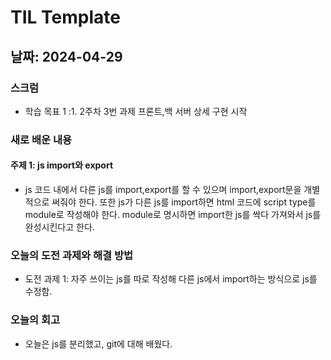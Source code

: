 # TIL Template

## 날짜: 2024-04-29

### 스크럼
- 학습 목표 1 :1. 2주차 3번 과제 프론트,백 서버 상세 구현 시작

### 새로 배운 내용
#### 주제 1: js import와 export
- js 코드 내에서 다른 js를 import,export를 할 수 있으며 import,export문을 개별적으로 써줘야 한다. 또한 js가 다른 js를 import하면 html 코드에 script type를 module로 작성해야 한다. module로 명시하면 import한 js를 싹다 가져와서 js를 완성시킨다고 한다.

### 오늘의 도전 과제와 해결 방법
- 도전 과제 1: 자주 쓰이는 js를 따로 작성해 다른 js에서 import하는 방식으로 js를 수정함.

### 오늘의 회고
- 오늘은 js를 분리했고, git에 대해 배웠다.
